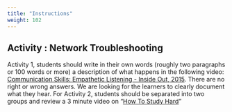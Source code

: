 ```yaml
---
title: "Instructions"
weight: 102
---
```


## Activity : Network Troubleshooting

Activity 1, students should write in their own words (roughly two paragraphs or 100 words or more) a description of what happens in the following video: [Communication Skills: Empathetic Listening - Inside Out, 2015](https://www.youtube.com/watch?v=t685WM5R6aM). There are no right or wrong answers. We are looking for the learners to clearly document what they hear.  For Activity 2, students should be separated into two groups and review a 3 minute video on “[How To Study Hard](https://www.youtube.com/watch?v=YDV1mo7QlnA)”
